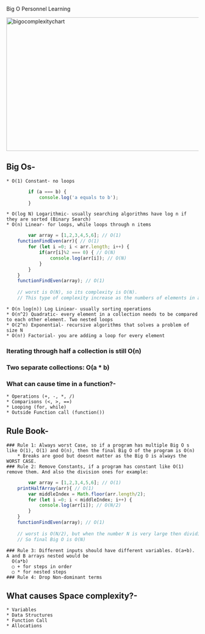 
Big O Personnel Learning

<img width="600" height="350" alt="bigocomplexitychart" src="https://user-images.githubusercontent.com/27411868/114745216-163c2000-9d6c-11eb-884a-1c1e9071ef03.PNG">

## Big Os-
    * O(1) Constant- no loops

```javascript
        if (a === b) {
        	console.log('a equals to b');
        }
```

    * O(log N) Logarithmic- usually searching algorithms have log n if they are sorted (Binary Search)
    * O(n) Linear- for loops, while loops through n items
 
```javascript
        var array = [1,2,3,4,5,6]; // O(1)
	functionFindEven(arr){ // O(1)
		for (let i =0; i < arr.length; i++) {
			if(arr[i]%2 === 0) { // O(N)
				console.log(arr[i]); // O(N)
			}
		}
	}
	functionFindEven(array); // O(1)
	
	// worst is O(N), so its complexity is O(N). 
	// This type of complexity increase as the numbers of elements in array increases, so it is LINEAR TIME.
```
    * O(n log(n)) Log Liniear- usually sorting operations
    * O(n^2) Quadratic- every element in a collection needs to be compared to each other element. Two nested loops
    * O(2^n) Exponential- recursive algorithms that solves a problem of size N
    * O(n!) Factorial- you are adding a loop for every element
### Iterating through half a collection is still O(n)
### Two separate collections: O(a * b)

### What can cause time in a function?-
    * Operations (+, -, *, /)
    * Comparisons (<, >, ==)
    * Looping (for, while)
    * Outside Function call (function())

## Rule Book-
    ### Rule 1: Always worst Case, so if a program has multiple Big O s like O(1), O(1) and O(n), then the final Big O of the program is O(n)
    	* Breaks are good but doesnt matter as the Big O is always the WORST CASE.
    ### Rule 2: Remove Constants, if a program has constant like O(1) remove them. And also the division ones for example:

```javascript
        var array = [1,2,3,4,5,6]; // O(1)
	printHalfArray(arr){ // O(1)
		var middleIndex = Math.floor(arr.length/2);
		for (let i =0; i < middleIndex; i++) {
			console.log(arr[i]); // O(N/2)
		}
	}
	functionFindEven(array); // O(1)
	
	// worst is O(N/2), but when the number N is very large then dividing by 2 doenst matter and in Big O we consider only large numbers of value N. 
	// So final Big O is O(N)
```
    ### Rule 3: Different inputs should have different variables. O(a+b). A and B arrays nested would be
      O(a*b)
      ○ + for steps in order
      ○ * for nested steps
    ### Rule 4: Drop Non-dominant terms
## What causes Space complexity?-
	* Variables
	* Data Structures
	* Function Call
	* Allocations


